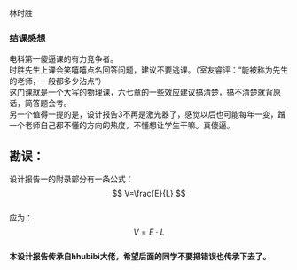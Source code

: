 林时胜

### 结课感想
电科第一傻逼课的有力竞争者。  
时胜先生上课会笑嘻嘻点名回答问题，建议不要逃课。（室友睿评：“能被称为先生的老师，一般都多少沾点”）  
这门课就是一个大写的物理课，六七章的一些效应建议搞清楚，搞不清楚就背原话，简答题会考。  
另一个值得一提的是，设计报告3不再是激光器了，感觉以后也可能每年一变，蹭一个老师自己都不懂的方向的热度，不懂想让学生干嘛。真傻逼。  

## 勘误：
设计报告一的附录部分有一条公式：  
$$
V=\frac{E}{L}
$$  
应为：  
$$
V=E\cdot L
$$  
**本设计报告传承自hhubibi大佬，希望后面的同学不要把错误也传承下去了。**
